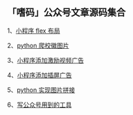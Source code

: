 ## 「嗜码」公众号文章源码集合

1、[小程序 flex 布局](https://github.com/Mayandev/fever_code/tree/master/mini_program/css_flex)

2、[python 爬校徽图片](https://github.com/Mayandev/fever_code/tree/master/python/avatar_scrapy)

3、[小程序添加激励视频广告](https://github.com/Mayandev/fever_code/tree/master/mini_program/video_ad_test)

4、[小程序添加插屏广告](https://github.com/Mayandev/fever_code/tree/master/mini_program/interstitail_ad_tutorial)

5、[python 实现图片拼接](https://github.com/Mayandev/fever_code/tree/master/python/image_merge)

6、[写公众号用到的工具](https://github.com/Mayandev/fever_code/tree/master/css)
